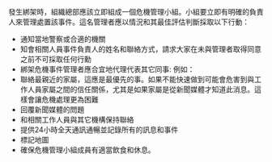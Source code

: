 [Title]: # (第一步)
[Order]: # (14)

發生綁架時，組織總部應該立即組成一個危機管理小組。小組要立即有明確的負責人來管理處置該事件。這名管理者應以情況和其最佳評估判斷採取以下行動：
* 通知當地警察或合適的機關
* 知會相關人員事件負責人的姓名和聯絡方式，請求大家在未與管理者取得同意之前不可採取任何行勳
* 綁架危機事件管理者應合宜地代理代表其它同事: 例如：
* 聯絡最親近的家屬，這應是最優先的事。如果不能快速做到可能會危害到與工作人員家屬之間的信任關係，尤其是如果家屬是從新聞媒體才知道此消息。這樣會讓危機處理更為困難
* 回覆新聞媒體的問題
* 和相關工作人員與其它機構保持聯絡
* 提供24小時全天通訊通暢並記錄所有的訊息和事件
* 標記地圖
* 確保危機管理小組成員有適當飲食和休息。